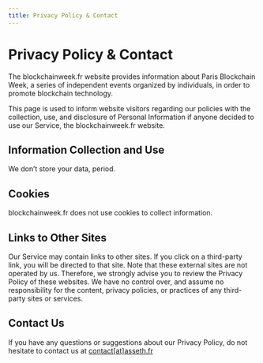 ```yaml
---
title: Privacy Policy & Contact
---
```


# Privacy Policy & Contact

The blockchainweek.fr website provides information about Paris Blockchain
Week, a series of independent events organized by individuals, in order to
promote blockchain technology.

This page is used to inform website visitors regarding our policies with the
collection, use, and disclosure of Personal Information if anyone decided to
use our Service, the blockchainweek.fr website.

## Information Collection and Use

We don’t store your data, period. 

## Cookies

blockchainweek.fr does not use cookies to collect information.

## Links to Other Sites

Our Service may contain links to other sites. If you click on a third-party
link, you will be directed to that site. Note that these external sites are
not operated by us. Therefore, we strongly advise you to review the Privacy
Policy of these websites. We have no control over, and assume no
responsibility for the content, privacy policies, or practices of any
third-party sites or services.

## Contact Us

If you have any questions or suggestions about our Privacy Policy, do not
hesitate to contact us at [contact[at]asseth.fr](mailto:contact@asseth.fr)
